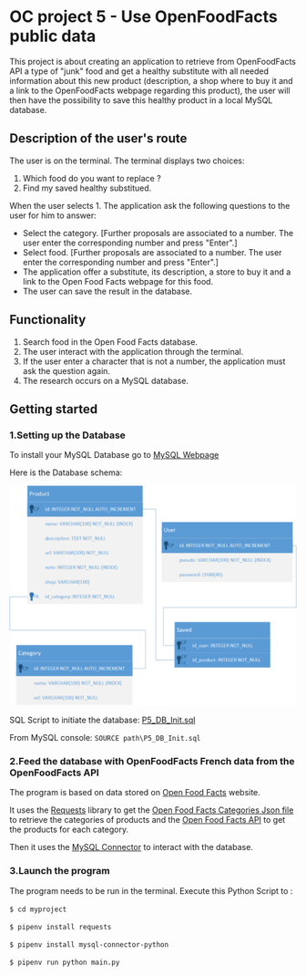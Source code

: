 # OC project 5 - Use OpenFoodFacts public data

This project is about creating an application to retrieve from OpenFoodFacts API a type of "junk" food and get a healthy substitute with all needed information about this new product (description, a shop where to buy it and a link to the OpenFoodFacts webpage regarding this product), the user will then have the possibility to save this healthy product in a local MySQL database.

## Description of the user's route

The user is on the terminal. The terminal displays two choices:

1. Which food do you want to replace ?
2. Find my saved healthy substitued.

When the user selects 1. The application ask the following questions to the user for him to answer:
* Select the category. [Further proposals are associated to a number. The user enter the corresponding number and press "Enter".]
* Select food. [Further proposals are associated to a number. The user enter the corresponding number and press "Enter".]
* The application offer a substitute, its description, a store to buy it and a link to the Open Food Facts webpage for this food.
* The user can save the result in the database.

## Functionality

1. Search food in the Open Food Facts database.
2. The user interact with the application through the terminal.
3. If the user enter a character that is not a number, the application must ask the question again.
4. The research occurs on a MySQL database.

## Getting started

### 1.Setting up the Database

To install your MySQL Database go to [MySQL Webpage](https://dev.mysql.com/doc/refman/8.0/en/installing.html)

Here is the Database schema: 

![Schema](https://github.com/nroutier/OC-P5/blob/master/Database/MPD.png?raw=true)

SQL Script to initiate the database: [P5_DB_Init.sql](https://github.com/nroutier/OC-P5/blob/master/Database/P5_DB_Init.sql)

From MySQL console: `SOURCE path\P5_DB_Init.sql`

### 2.Feed the database with OpenFoodFacts French data from the OpenFoodFacts API

The program is based on data stored on [Open Food Facts](https://fr.openfoodfacts.org/) website.

It uses the [Requests](http://docs.python-requests.org/en/master/) library to get the [Open Food Facts Categories Json file](https://fr.openfoodfacts.org/categories.json) to retrieve the categories of products and the [Open Food Facts API](https://en.wiki.openfoodfacts.org/API/Read/Search) to get the products for each category.

Then it uses the [MySQL Connector](https://dev.mysql.com/doc/connector-python/en/) to interact with the database.


### 3.Launch the program
The program needs to be run in the terminal. 
Execute this Python Script to :

`$ cd myproject`

`$ pipenv install requests`

`$ pipenv install mysql-connector-python`

`$ pipenv run python main.py`

